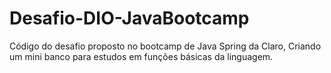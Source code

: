 # Desafio-DIO-JavaBootcamp
Código do desafio proposto no bootcamp de Java Spring da Claro, Criando um mini banco para estudos em funções básicas da linguagem.
